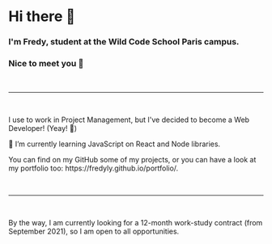 # Hi there 👋
### I'm Fredy, student at the Wild Code School Paris campus.
### Nice to meet you 🤝
<br />
<hr />
<br />
<p>I use to work in Project Management, but I've decided to become a Web Developer! (Yeay! 🙌)</p>
<p>🌱 I’m currently learning JavaScript on React and Node libraries.</p>
<p>You can find on my GitHub some of my projects, or you can have a look at my portfolio too:
  https://fredyly.github.io/portfolio/.</p>
<br />
<hr />
<br />
<p>By the way, I am currently looking for a 12-month work-study contract (from September 2021), so I am open to all opportunities.</p>

<!--
**FredyLy/FredyLy** is a ✨ _special_ ✨ repository because its `README.md` (this file) appears on your GitHub profile.

Here are some ideas to get you started:

- 🔭 I’m currently working on ...
- 🌱 I’m currently learning ...
- 👯 I’m looking to collaborate on ...
- 🤔 I’m looking for help with ...
- 💬 Ask me about ...
- 📫 How to reach me: ...
- 😄 Pronouns: ...
- ⚡ Fun fact: ...
-->
